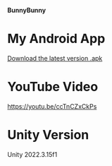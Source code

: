 **BunnyBunny**

# My Android App
[Download the latest version .apk](https://github.com/JeongHo16/CottonCandyGrapes/releases/download/v1.1.1/Bunnyz_240612.apk)

# YouTube Video
https://youtu.be/ccTnCZxCkPs 

# Unity Version
Unity 2022.3.15f1
